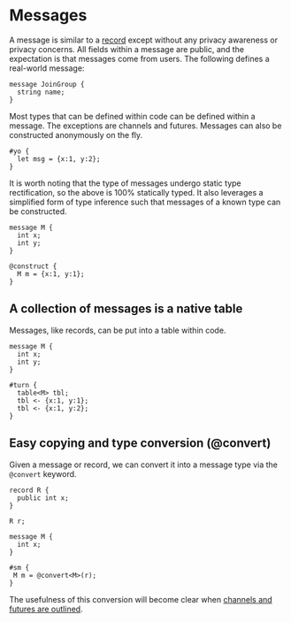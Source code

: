 # Messages

A message is similar to a [record](./records.md) except without any privacy awareness or privacy concerns. All fields within a message are public, and the expectation is that messages come from users. The following defines a real-world message:

```adama
message JoinGroup {
  string name;
}
```

Most types that can be defined within code can be defined within a message. The exceptions are channels and futures.
Messages can also be constructed anonymously on the fly.
```adama
#yo {
  let msg = {x:1, y:2};  
}
```

It is worth noting that the type of messages undergo static type rectification, so the above is 100% statically typed.
It also leverages a simplified form of type inference such that messages of a known type can be constructed.

```adama
message M {
  int x;
  int y;
}

@construct {
  M m = {x:1, y:1};
}
```

## A collection of messages is a native table

Messages, like records, can be put into a table within code.

```adama
message M {
  int x;
  int y;
}

#turn {
  table<M> tbl;
  tbl <- {x:1, y:1};  
  tbl <- {x:1, y:2};  
}
```

## Easy copying and type conversion (@convert)

Given a message or record, we can convert it into a message type via the  ```@convert``` keyword.
```adama
record R {
  public int x;
}

R r;

message M {
  int x;
}

#sm {
 M m = @convert<M>(r);
}
```

The usefulness of this conversion will become clear when [channels and futures are outlined](./async.md).
